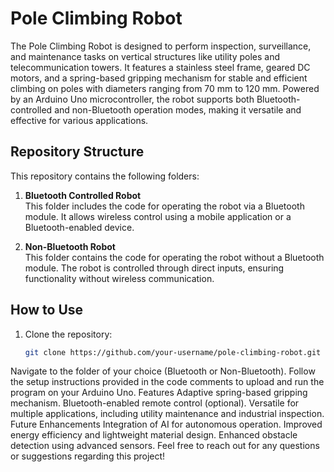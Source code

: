 # Pole Climbing Robot

The Pole Climbing Robot is designed to perform inspection, surveillance, and maintenance tasks on vertical structures like utility poles and telecommunication towers. It features a stainless steel frame, geared DC motors, and a spring-based gripping mechanism for stable and efficient climbing on poles with diameters ranging from 70 mm to 120 mm. Powered by an Arduino Uno microcontroller, the robot supports both Bluetooth-controlled and non-Bluetooth operation modes, making it versatile and effective for various applications.

## Repository Structure

This repository contains the following folders:

1. **Bluetooth Controlled Robot**  
   This folder includes the code for operating the robot via a Bluetooth module. It allows wireless control using a mobile application or a Bluetooth-enabled device.

2. **Non-Bluetooth Robot**  
   This folder contains the code for operating the robot without a Bluetooth module. The robot is controlled through direct inputs, ensuring functionality without wireless communication.

## How to Use

1. Clone the repository:
   ```bash
   git clone https://github.com/your-username/pole-climbing-robot.git
Navigate to the folder of your choice (Bluetooth or Non-Bluetooth).
Follow the setup instructions provided in the code comments to upload and run the program on your Arduino Uno.
Features
Adaptive spring-based gripping mechanism.
Bluetooth-enabled remote control (optional).
Versatile for multiple applications, including utility maintenance and industrial inspection.
Future Enhancements
Integration of AI for autonomous operation.
Improved energy efficiency and lightweight material design.
Enhanced obstacle detection using advanced sensors.
Feel free to reach out for any questions or suggestions regarding this project!







